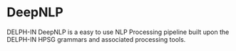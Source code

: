 # DeepNLP
DELPH-IN DeepNLP is a easy to use NLP Processing pipeline built upon the DELPH-IN HPSG grammars and associated processing tools.
